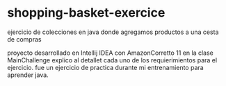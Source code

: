 # shopping-basket-exercice
ejercicio de colecciones en java donde agregamos productos a una cesta de compras

proyecto desarrollado en  Intellij IDEA con AmazonCorretto 11
en la clase MainChallenge explico al detallet cada uno de los requierimientos para el ejercicio.
fue un ejercicio de practica durante mi entrenamiento para aprender java.
